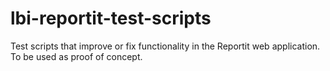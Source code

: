 # lbi-reportit-test-scripts
Test scripts that improve or fix functionality in the Reportit web application.  To be used as proof of concept.
